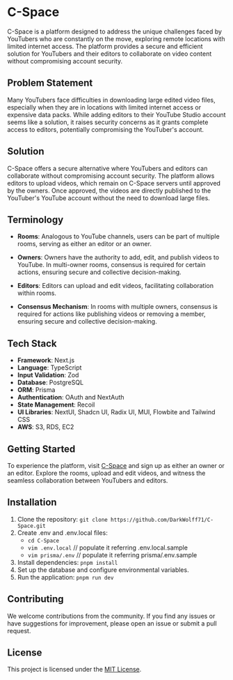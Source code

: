 # C-Space 

C-Space is a platform designed to address the unique challenges faced by YouTubers who are constantly on the move, exploring remote locations with limited internet access. The platform provides a secure and efficient solution for YouTubers and their editors to collaborate on video content without compromising account security.

## Problem Statement

Many YouTubers face difficulties in downloading large edited video files, especially when they are in locations with limited internet access or expensive data packs. While adding editors to their YouTube Studio account seems like a solution, it raises security concerns as it grants complete access to editors, potentially compromising the YouTuber's account.

## Solution

C-Space offers a secure alternative where YouTubers and editors can collaborate without compromising account security. The platform allows editors to upload videos, which remain on C-Space servers until approved by the owners. Once approved, the videos are directly published to the YouTuber's YouTube account without the need to download large files.

## Terminology

- **Rooms**: Analogous to YouTube channels, users can be part of multiple rooms, serving as either an editor or an owner.
  
- **Owners**: Owners have the authority to add, edit, and publish videos to YouTube. In multi-owner rooms, consensus is required for certain actions, ensuring secure and collective decision-making.

- **Editors**: Editors can upload and edit videos, facilitating collaboration within rooms.

- **Consensus Mechanism**: In rooms with multiple owners, consensus is required for actions like publishing videos or removing a member, ensuring secure and collective decision-making.

## Tech Stack

- **Framework**: Next.js
- **Language**: TypeScript
- **Input Validation**: Zod
- **Database**: PostgreSQL
- **ORM**: Prisma
- **Authentication**: OAuth and NextAuth
- **State Management**: Recoil
- **UI Libraries**: NextUI, Shadcn UI, Radix UI, MUI, Flowbite and Tailwind CSS
- **AWS**: S3, RDS, EC2

## Getting Started

To experience the platform, visit [C-Space](#) and sign up as either an owner or an editor. Explore the rooms, upload and edit videos, and witness the seamless collaboration between YouTubers and editors.

## Installation

1. Clone the repository: `git clone https://github.com/DarkWolff71/C-Space.git`
2. Create .env and .env.local files:
    - `cd C-Space`
    - `vim .env.local` // populate it referring .env.local.sample
    - `vim prisma/.env` // populate it referring prisma/.env.sample
3. Install dependencies: `pnpm install`
3. Set up the database and configure environmental variables.
4. Run the application: `pnpm run dev`
  

## Contributing

We welcome contributions from the community. If you find any issues or have suggestions for improvement, please open an issue or submit a pull request.

## License

This project is licensed under the [MIT License](LICENSE).
